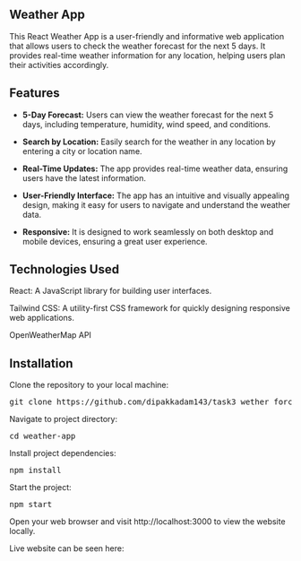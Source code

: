 ## **Weather App**

This React Weather App is a user-friendly and informative web application that allows users to check the weather forecast for the next 5 days. It provides real-time weather information for any location, helping users plan their activities accordingly.

## **Features**

- **5-Day Forecast:** Users can view the weather forecast for the next 5 days, including temperature, humidity, wind speed, and conditions.

- **Search by Location:** Easily search for the weather in any location by entering a city or location name.

- **Real-Time Updates:** The app provides real-time weather data, ensuring users have the latest information.

- **User-Friendly Interface:** The app has an intuitive and visually appealing design, making it easy for users to navigate and understand the weather data.

- **Responsive:** It is designed to work seamlessly on both desktop and mobile devices, ensuring a great user experience.

## **Technologies Used**

React: A JavaScript library for building user interfaces.

Tailwind CSS: A utility-first CSS framework for quickly designing responsive web applications.

OpenWeatherMap API 

## **Installation**

Clone the repository to your local machine:

<pre>
git clone https://github.com/dipakkadam143/task3_wether_forcast_dashboard
</pre>

Navigate to project directory:
<pre>cd weather-app</pre>

Install project dependencies:
<pre>npm install</pre>

Start the project:
<pre>npm start</pre>

Open your web browser and visit http://localhost:3000 to view the website locally.

Live website can be seen here: 

